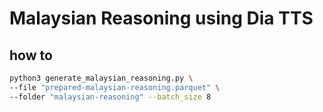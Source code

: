 # Malaysian Reasoning using Dia TTS

## how to

```bash
python3 generate_malaysian_reasoning.py \
--file "prepared-malaysian-reasoning.parquet" \
--folder "malaysian-reasoning" --batch_size 8
```